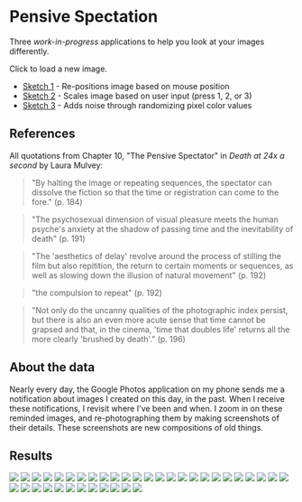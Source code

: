 # Pensive Spectation

Three _work-in-progress_ applications to help you look at your images differently.

Click to load a new image.

* [Sketch 1](sketches/projections_pensivespectation_1/projections_pensivespectation_1.pde) - Re-positions image based on mouse position
* [Sketch 2](sketches/projections_pensivespectation_1/projections_pensivespectation_2.pde) - Scales image based on user input (press 1, 2, or 3)
* [Sketch 3](sketches/projections_pensivespectation_1/projections_pensivespectation_3.pde) - Adds noise through randomizing pixel color values  


## References


All quotations from Chapter 10, "The Pensive Spectator" in *Death at 24x a second* by Laura Mulvey:

> "By halting the image or repeating sequences, the spectator can dissolve the fiction so that the time or registration can come to the fore." (p. 184)

> "The psychosexual dimension of visual pleasure meets the human psyche's anxiety at the shadow of passing time and the inevitability of death" (p. 191)

> "The 'aesthetics of delay' revolve around the process of stilling the film but also repitition, the return to certain moments or sequences, as well as slowing down the illusion of natural movement" (p. 192)

> "the compulsion to repeat" (p. 192)

> "Not only do the uncanny qualities of the photographic index persist, but there is also an even more acute sense that time cannot be grapsed and that, in the cinema, 'time that doubles life' returns all the more clearly 'brushed by death'." (p. 196)


## About the data

Nearly every day, the Google Photos application on my phone sends me a notification about images I created on this day, in the past. When I receive these notifications, I revisit where I've been and when. I zoom in on these reminded images, and re-photographing them by making screenshots of their details. These screenshots are new compositions of old things. 


## Results 

<img src="images/results_01.png" />
<img src="images/results_02.png" />
<img src="images/results_03.png" />
<img src="images/results_04.png" />
<img src="images/results_05.png" />
<img src="images/results_06.png" />
<img src="images/results_07.png" />
<img src="images/results_08.png" />
<img src="images/results_09.png" />

<img src="images/results_10.png" />
<img src="images/results_11.png" />
<img src="images/results_12.png" />
<img src="images/results_13.png" />
<img src="images/results_14.png" />
<img src="images/results_15.png" />
<img src="images/results_16.png" />
<img src="images/results_17.png" />
<img src="images/results_18.png" />
<img src="images/results_19.png" />

<img src="images/results_20.png" />
<img src="images/results_21.png" />
<img src="images/results_22.png" />
<img src="images/results_23.png" />
<img src="images/results_24.png" />
<img src="images/results_25.png" />
<img src="images/results_26.png" />
<img src="images/results_27.png" />
<img src="images/results_28.png" />
<img src="images/results_29.png" />


<img src="images/results_30.png" />
<img src="images/results_31.png" />
<img src="images/results_32.png" />
<img src="images/results_33.png" />
<img src="images/results_34.png" />
<img src="images/results_35.png" />
<img src="images/results_36.png" />
<img src="images/results_37.png" />


